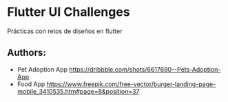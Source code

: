 # Flutter UI Challenges
Prácticas con retos de diseños en flutter

## Authors:
- Pet Adoption App https://dribbble.com/shots/6617690--Pets-Adoption-App
- Food App https://www.freepik.com/free-vector/burger-landing-page-mobile_3410535.htm#page=8&position=37
